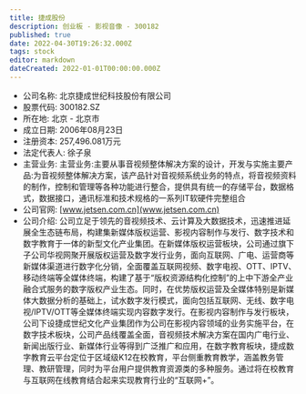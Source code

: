 ```yaml
---
title: 捷成股份
description: 创业板 - 影视音像 - 300182
published: true
date: 2022-04-30T19:26:32.000Z
tags: stock
editor: markdown
dateCreated: 2022-01-01T00:00:00.000Z
---
```


- 公司名称: 北京捷成世纪科技股份有限公司
- 股票代码: 300182.SZ
- 所在地: 北京 - 北京市
- 成立日期: 2006年08月23日
- 注册资本: 257,496.081万元
- 法定代表人: 徐子泉
- 主营业务: 主营业务:主要从事音视频整体解决方案的设计，开发与实施主要产品:为音视频整体解决方案，该产品针对音视频系统业务的特点，将音视频资料的制作，控制和管理等各种功能进行整合，提供具有统一的存储平台，数据格式，数据接口，通讯标准和技术规格的一系列IT软硬件完整组合
- 公司官网: [www.jetsen.com.cn](www.jetsen.com.cn)
- 公司介绍: 公司立足于领先的音视频技术、云计算及大数据技术，迅速推进延展全生态链布局，构建集新媒体版权运营、影视内容制作与发行、数字技术和数字教育于一体的新型文化产业集团。在新媒体版权运营板块，公司通过旗下子公司华视网聚开展版权运营及数字发行业务，面向互联网、广电、运营商等新媒体渠道进行数字化分销，全面覆盖互联网视频、数字电视、OTT、IPTV、移动终端等全媒体终端，构建了基于“版权资源结构化控制”的上中下游全产业融合式服务的数字版权产业生态。同时，在优势版权运营及全媒体特别是新媒体大数据分析的基础上，试水数字发行模式，面向包括互联网、无线、数字电视/IPTV/OTT等全媒体终端实现内容数字发行。在影视内容制作与发行板块，公司下设捷成世纪文化产业集团作为公司在影视内容领域的业务实施平台，在数字技术板块，公司产品线覆盖全面，音视频技术解决方案在国内广电行业、新闻出版行业、新媒体行业等得到广泛推广和应用，在数字教育板块，捷成数字教育云平台定位于区域级K12在校教育，平台侧重教育教学，涵盖教务管理、教研管理，同时为平台用户提供教育资源类的多种服务。通过将在校教育与互联网在线教育结合起来实现教育行业的“互联网+”。


